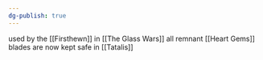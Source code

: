 ```yaml
---
dg-publish: true
---
```

used by the [[Firsthewn]] in [[The Glass Wars]] all remnant [[Heart Gems]] blades are now kept safe in [[Tatalis]]